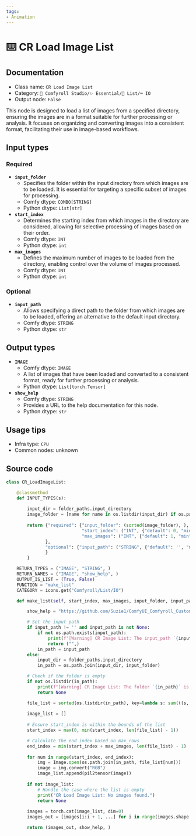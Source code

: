 ```yaml
---
tags:
- Animation
---
```


# ⌨️ CR Load Image List
## Documentation
- Class name: `CR Load Image List`
- Category: `🧩 Comfyroll Studio/✨ Essential/📜 List/⌨️ IO`
- Output node: `False`

This node is designed to load a list of images from a specified directory, ensuring the images are in a format suitable for further processing or analysis. It focuses on organizing and converting images into a consistent format, facilitating their use in image-based workflows.
## Input types
### Required
- **`input_folder`**
    - Specifies the folder within the input directory from which images are to be loaded. It is essential for targeting a specific subset of images for processing.
    - Comfy dtype: `COMBO[STRING]`
    - Python dtype: `List[str]`
- **`start_index`**
    - Determines the starting index from which images in the directory are considered, allowing for selective processing of images based on their order.
    - Comfy dtype: `INT`
    - Python dtype: `int`
- **`max_images`**
    - Defines the maximum number of images to be loaded from the directory, enabling control over the volume of images processed.
    - Comfy dtype: `INT`
    - Python dtype: `int`
### Optional
- **`input_path`**
    - Allows specifying a direct path to the folder from which images are to be loaded, offering an alternative to the default input directory.
    - Comfy dtype: `STRING`
    - Python dtype: `str`
## Output types
- **`IMAGE`**
    - Comfy dtype: `IMAGE`
    - A list of images that have been loaded and converted to a consistent format, ready for further processing or analysis.
    - Python dtype: `List[torch.Tensor]`
- **`show_help`**
    - Comfy dtype: `STRING`
    - Provides a URL to the help documentation for this node.
    - Python dtype: `str`
## Usage tips
- Infra type: `CPU`
- Common nodes: unknown


## Source code
```python
class CR_LoadImageList:

    @classmethod
    def INPUT_TYPES(s):
    
        input_dir = folder_paths.input_directory
        image_folder = [name for name in os.listdir(input_dir) if os.path.isdir(os.path.join(input_dir,name))] 
    
        return {"required": {"input_folder": (sorted(image_folder), ),
                             "start_index": ("INT", {"default": 0, "min": 0, "max": 9999}),
                             "max_images": ("INT", {"default": 1, "min": 1, "max": 9999}),
               },
               "optional": {"input_path": ("STRING", {"default": '', "multiline": False}),     
               }
        }

    RETURN_TYPES = ("IMAGE", "STRING", )
    RETURN_NAMES = ("IMAGE", "show_help", )
    OUTPUT_IS_LIST = (True, False)
    FUNCTION = "make_list"
    CATEGORY = icons.get("Comfyroll/List/IO")

    def make_list(self, start_index, max_images, input_folder, input_path=None):

        show_help = "https://github.com/Suzie1/ComfyUI_Comfyroll_CustomNodes/wiki/List-Nodes#cr-image-list"

        # Set the input path
        if input_path != '' and input_path is not None:
            if not os.path.exists(input_path):
                print(f"[Warning] CR Image List: The input_path `{input_path}` does not exist")
                return ("",)  
            in_path = input_path
        else:
            input_dir = folder_paths.input_directory
            in_path = os.path.join(input_dir, input_folder)

        # Check if the folder is empty
        if not os.listdir(in_path):
            print(f"[Warning] CR Image List: The folder `{in_path}` is empty")
            return None

        file_list = sorted(os.listdir(in_path), key=lambda s: sum(((s, int(n)) for s, n in re.findall(r'(\D+)(\d+)', 'a%s0' % s)), ()))
        
        image_list = []
        
        # Ensure start_index is within the bounds of the list
        start_index = max(0, min(start_index, len(file_list) - 1))

        # Calculate the end index based on max_rows
        end_index = min(start_index + max_images, len(file_list) - 1)
                    
        for num in range(start_index, end_index):
            img = Image.open(os.path.join(in_path, file_list[num]))
            image = img.convert("RGB")
            image_list.append(pil2tensor(image))
        
        if not image_list:
            # Handle the case where the list is empty
            print("CR Load Image List: No images found.")
            return None
            
        images = torch.cat(image_list, dim=0)
        images_out = [images[i:i + 1, ...] for i in range(images.shape[0])]

        return (images_out, show_help, )

```
